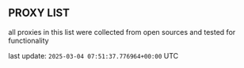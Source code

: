 ## PROXY LIST

all proxies in this list were collected from open sources and tested for functionality

last update: `2025-03-04 07:51:37.776964+00:00` UTC